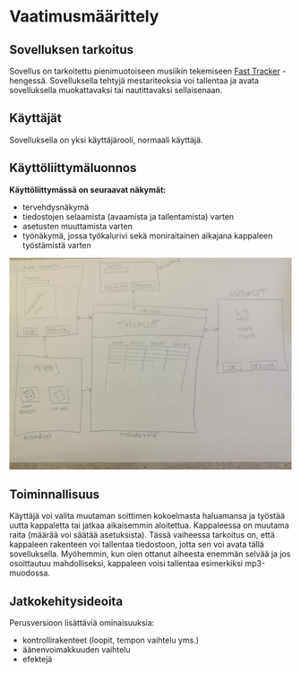 # Vaatimusmäärittely

## Sovelluksen tarkoitus

Sovellus on tarkoitettu pienimuotoiseen musiikin tekemiseen [Fast Tracker](https://fi.wikipedia.org/wiki/Fast_Tracker) -hengessä.
Sovelluksella tehtyjä mestariteoksia voi tallentaa ja avata sovelluksella muokattavaksi tai nautittavaksi sellaisenaan.

## Käyttäjät

Sovelluksella on yksi käyttäjärooli, normaali käyttäjä.

## Käyttöliittymäluonnos

**Käyttöliittymässä on seuraavat näkymät:**
 
 - tervehdysnäkymä
 - tiedostojen selaamista (avaamista ja tallentamista) varten
 - asetusten muuttamista varten
 - työnäkymä, jossa työkalurivi sekä moniraitainen aikajana kappaleen työstämistä varten

![näkymät](https://github.com/PetroLeh/ot-harjoitustyo/blob/master/dokumentaatio/nakymat.jpg)


## Toiminnallisuus

Käyttäjä voi valita muutaman soittimen kokoelmasta haluamansa ja työstää uutta kappaletta
tai jatkaa aikaisemmin aloitettua. Kappaleessa on muutama raita (määrää voi säätää asetuksista).
Tässä vaiheessa tarkoitus on, että kappaleen rakenteen voi tallentaa tiedostoon, jotta sen voi avata
tällä sovelluksella. Myöhemmin, kun olen ottanut aiheesta enemmän selvää ja jos osoittautuu mahdolliseksi,
kappaleen voisi tallentaa esimerkiksi mp3-muodossa.

## Jatkokehitysideoita

Perusversioon lisättäviä ominaisuuksia:

 - kontrollirakenteet (loopit, tempon vaihtelu yms.)
 - äänenvoimakkuuden vaihtelu
 - efektejä

